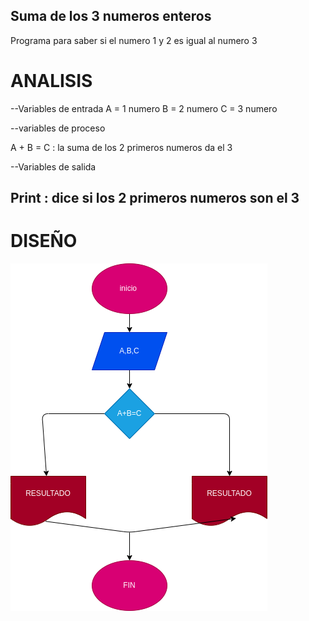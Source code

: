 ## Suma de los 3 numeros enteros
Programa para saber si el numero 1 y 2 es igual al numero 3
# ANALISIS

--Variables de entrada 
A = 1 numero
B = 2 numero
C = 3 numero

--variables de proceso

A + B = C : la suma de los 2 primeros numeros da el 3

--Variables de salida

Print : dice si los 2 primeros numeros son el 3
--
# DISEÑO

![Diagrama de flujo](diagrama.png "diagrama de flujo")
